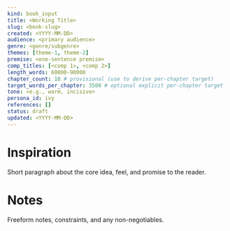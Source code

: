 ```yaml
---
kind: book_input
title: <Working Title>
slug: <book-slug>
created: <YYYY-MM-DD>
audience: <primary audience>
genre: <genre/subgenre>
themes: [theme-1, theme-2]
premise: <one-sentence premise>
comp_titles: [<comp 1>, <comp 2>]
length_words: 60000-90000
chapter_count: 18 # provisional (use to derive per‑chapter target)
target_words_per_chapter: 3500 # optional explicit per‑chapter target
tone: <e.g., warm, incisive>
persona_id: ivy
references: []
status: draft
updated: <YYYY-MM-DD>
---
```


# Inspiration
Short paragraph about the core idea, feel, and promise to the reader.

# Notes
Freeform notes, constraints, and any non-negotiables.
